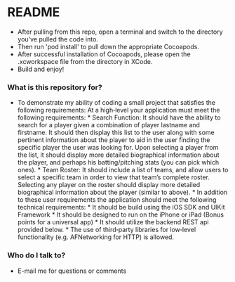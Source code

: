 # README #

* After pulling from this repo, open a terminal and switch to the directory you've pulled the code into.
* Then run 'pod install' to pull down the appropriate Cocoapods.
* After successful installation of Cocoapods, please open the .xcworkspace file from the directory in XCode.
* Build and enjoy!

### What is this repository for? ###

* To demonstrate my ability of coding a small project that satisfies the following requirements:
At a high‐level your application must meet the following requirements:
      * Search Function: It should have the ability to search for a player given a combination of player lastname and firstname. It should then display this list to the user along with some pertinent information about the player to aid in the user finding the specific player the user was looking for. Upon selecting a player from the list, it should display more detailed biographical information about the player, and perhaps his batting/pitching stats (you can pick which ones).
      * Team Roster: It should include a list of teams, and allow users to select a specific team in order to view that team’s complete roster. Selecting any player on the roster should display more detailed biographical information about the player (similar to above).
      * In addition to these user requirements the application should meet the following technical requirements:
         * It should be build using the iOS SDK and UIKit Framework
         * It should be designed to run on the iPhone or iPad (Bonus points for a universal app)
         * It should utilize the backend REST api provided below.
         * The use of third‐party libraries for low‐level functionality (e.g. AFNetworking for HTTP) is allowed.

### Who do I talk to? ###

* E-mail me for questions or comments
